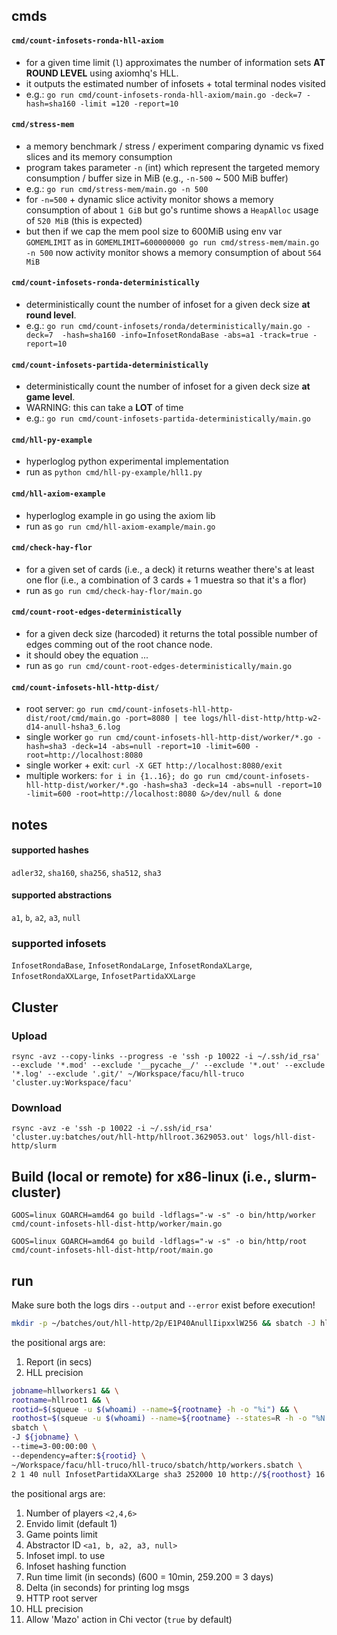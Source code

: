 
## cmds

#### `cmd/count-infosets-ronda-hll-axiom`

- for a given time limit (`l`) approximates the number of information sets **AT 
  ROUND LEVEL** using axiomhq's HLL.
- it outputs the estimated number of infosets + total terminal nodes visited
- e.g.: `go run cmd/count-infosets-ronda-hll-axiom/main.go -deck=7 -hash=sha160 -limit
  =120 -report=10`

#### `cmd/stress-mem`

- a memory benchmark / stress / experiment comparing dynamic vs fixed 
  slices and its memory consumption
- program takes parameter `-n` (int) which represent the targeted memory 
  consumption / buffer size in MiB (e.g., `-n-500` ~ 500 MiB buffer)
- e.g.: `go run cmd/stress-mem/main.go -n 500`
- for `-n=500` + dynamic slice activity monitor shows a memory consumption of 
  about `1 GiB` but go's runtime shows a `HeapAlloc` usage of `520 MiB` (this 
  is expected)
- but then if we cap the mem pool size to 600MiB using env var `GOMEMLIMIT` as
  in `GOMEMLIMIT=600000000 go run cmd/stress-mem/main.go -n 500` now 
  activity monitor shows a memory consumption of about `564 MiB`

#### `cmd/count-infosets-ronda-deterministically`

- deterministically count the number of infoset for a given deck size **at round
  level**.
- e.g.: `go run cmd/count-infosets/ronda/deterministically/main.go -deck=7 
  -hash=sha160 -info=InfosetRondaBase -abs=a1 -track=true -report=10`

#### `cmd/count-infosets-partida-deterministically`

- deterministically count the number of infoset for a given deck size **at game
  level**.
- WARNING: this can take a **LOT** of time
- e.g.: `go run cmd/count-infosets-partida-deterministically/main.go`

#### `cmd/hll-py-example`

- hyperloglog python experimental implementation
- run as `python cmd/hll-py-example/hll1.py`

#### `cmd/hll-axiom-example`

- hyperloglog example in go using the axiom lib
- run as `go run cmd/hll-axiom-example/main.go`

#### `cmd/check-hay-flor`

- for a given set of cards (i.e., a deck) it returns weather there's at least
  one flor (i.e., a combination of 3 cards + 1 muestra so that it's a flor)
- run as `go run cmd/check-hay-flor/main.go`

#### `cmd/count-root-edges-deterministically`

- for a given deck size (harcoded) it returns the total possible number of edges
  comming out of the root chance node.
- it should obey the equation $...$
- run as `go run cmd/count-root-edges-deterministically/main.go`

#### `cmd/count-infosets-hll-http-dist/`

- root server: `go run cmd/count-infosets-hll-http-dist/root/cmd/main.go -port=8080 | tee logs/hll-dist-http/http-w2-d14-anull-hsha3_6.log`
- single worker `go run cmd/count-infosets-hll-http-dist/worker/*.go -hash=sha3 -deck=14 -abs=null -report=10 -limit=600 -root=http://localhost:8080`
- single worker + exit: `curl -X GET http://localhost:8080/exit`
- multiple workers: `for i in {1..16}; do go run cmd/count-infosets-hll-http-dist/worker/*.go -hash=sha3 -deck=14 -abs=null -report=10 -limit=600 -root=http://localhost:8080 &>/dev/null & done`


## notes

#### supported hashes

`adler32`, `sha160`, `sha256`, `sha512`, `sha3`

#### supported abstractions

`a1`, `b`, `a2`, `a3`, `null`

### supported infosets

`InfosetRondaBase`, `InfosetRondaLarge`, `InfosetRondaXLarge`, `InfosetRondaXXLarge`, `InfosetPartidaXXLarge`

## Cluster

### Upload

`rsync -avz --copy-links --progress -e 'ssh -p 10022 -i ~/.ssh/id_rsa' --exclude '*.mod' --exclude '__pycache__/' --exclude '*.out' --exclude '*.log' --exclude '.git/' ~/Workspace/facu/hll-truco 'cluster.uy:Workspace/facu'`

### Download

`rsync -avz -e 'ssh -p 10022 -i ~/.ssh/id_rsa' 'cluster.uy:batches/out/hll-http/hllroot.3629053.out' logs/hll-dist-http/slurm`

## Build (local or remote) for x86-linux (i.e., slurm-cluster)

`GOOS=linux GOARCH=amd64 go build -ldflags="-w -s" -o bin/http/worker cmd/count-infosets-hll-dist-http/worker/main.go`

`GOOS=linux GOARCH=amd64 go build -ldflags="-w -s" -o bin/http/root cmd/count-infosets-hll-dist-http/root/main.go`

## run

Make sure both the logs dirs `--output` and `--error` exist before execution!

```bash
mkdir -p ~/batches/out/hll-http/2p/E1P40AnullIipxxlW256 && sbatch -J hllroot1 --time=3-00:00:00 --begin=now+0 ~/Workspace/facu/hll-truco/hll-truco/sbatch/http/root.sbatch 10 16
```

the positional args are:

1. Report (in secs)
2. HLL precision

```bash
jobname=hllworkers1 && \
rootname=hllroot1 && \
rootid=$(squeue -u $(whoami) --name=${rootname} -h -o "%i") && \
roothost=$(squeue -u $(whoami) --name=${rootname} --states=R -h -o "%N:%k") && \
sbatch \
-J ${jobname} \
--time=3-00:00:00 \
--dependency=after:${rootid} \
~/Workspace/facu/hll-truco/hll-truco/sbatch/http/workers.sbatch \
2 1 40 null InfosetPartidaXXLarge sha3 252000 10 http://${roothost} 16 true
```

the positional args are:

1. Number of players `<2,4,6>`
2. Envido limit (default 1)
3. Game points limit
4. Abstractor ID `<a1, b, a2, a3, null>`
5. Infoset impl. to use
6. Infoset hashing function
7. Run time limit (in seconds) (600 = 10min, 259.200 = 3 days)
8. Delta (in seconds) for printing log msgs
9. HTTP root server
10. HLL precision
11. Allow 'Mazo' action in Chi vector (`true` by default)
